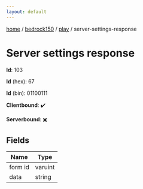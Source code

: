 ```yaml
---
layout: default
---
```


[home](/)  /  [bedrock150](/protocol/bedrock150)  /  [play](/protocol/bedrock150/play)  /  server-settings-response

# Server settings response

**Id**: 103

**Id** (hex): 67

**Id** (bin): 01100111

**Clientbound**: ✔️

**Serverbound**: ✖️

## Fields

Name | Type
---|---
form id | varuint
data | string

